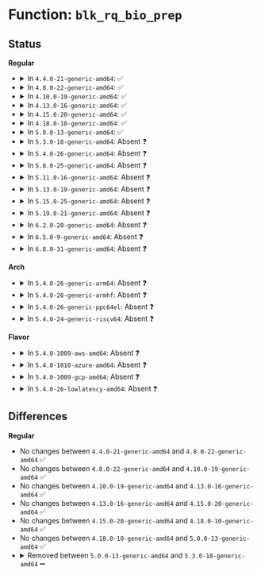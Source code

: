 # Function: <code>blk_rq_bio_prep</code>

## Status
<b>Regular</b>
<ul>
<li>
<details>
<summary>In <code>4.4.0-21-generic-amd64</code>: ✅</summary>

```c
void blk_rq_bio_prep(struct request_queue * q, struct request * rq, struct bio * bio)
```

```json
{
  "name": "blk_rq_bio_prep",
  "collision_type": "Unique Global",
  "inline_type": "No",
  "funcs": [
    {
      "addr": 18446744071582757952,
      "name": "blk_rq_bio_prep",
      "external": true,
      "loc": "block/blk-core.c:2967",
      "file": "block/blk-core.c",
      "inline": "seen, unknown",
      "caller_inline": [],
      "caller_func": [
        "block/blk-core.c:init_request_from_bio",
        "block/blk-map.c:blk_rq_map_user_iov",
        "block/blk-map.c:blk_rq_append_bio"
      ]
    }
  ],
  "symbols": [
    {
      "addr": 18446744071582757952,
      "name": "blk_rq_bio_prep",
      "section": ".text",
      "bind": "STB_GLOBAL",
      "size": 124
    }
  ]
}
```
</details>
</li>
<li>
<details>
<summary>In <code>4.8.0-22-generic-amd64</code>: ✅</summary>

```c
void blk_rq_bio_prep(struct request_queue * q, struct request * rq, struct bio * bio)
```

```json
{
  "name": "blk_rq_bio_prep",
  "collision_type": "Unique Global",
  "inline_type": "No",
  "funcs": [
    {
      "addr": 18446744071583035952,
      "name": "blk_rq_bio_prep",
      "external": true,
      "loc": "block/blk-core.c:2939",
      "file": "block/blk-core.c",
      "inline": "seen, unknown",
      "caller_inline": [],
      "caller_func": [
        "block/blk-core.c:init_request_from_bio"
      ]
    }
  ],
  "symbols": [
    {
      "addr": 18446744071583035952,
      "name": "blk_rq_bio_prep",
      "section": ".text",
      "bind": "STB_GLOBAL",
      "size": 159
    }
  ]
}
```
</details>
</li>
<li>
<details>
<summary>In <code>4.10.0-19-generic-amd64</code>: ✅</summary>

```c
void blk_rq_bio_prep(struct request_queue * q, struct request * rq, struct bio * bio)
```

```json
{
  "name": "blk_rq_bio_prep",
  "collision_type": "Unique Global",
  "inline_type": "No",
  "funcs": [
    {
      "addr": 18446744071583140976,
      "name": "blk_rq_bio_prep",
      "external": true,
      "loc": "block/blk-core.c:2936",
      "file": "block/blk-core.c",
      "inline": "seen, unknown",
      "caller_inline": [],
      "caller_func": [
        "block/blk-core.c:init_request_from_bio"
      ]
    }
  ],
  "symbols": [
    {
      "addr": 18446744071583140976,
      "name": "blk_rq_bio_prep",
      "section": ".text",
      "bind": "STB_GLOBAL",
      "size": 122
    }
  ]
}
```
</details>
</li>
<li>
<details>
<summary>In <code>4.13.0-16-generic-amd64</code>: ✅</summary>

```c
void blk_rq_bio_prep(struct request_queue * q, struct request * rq, struct bio * bio)
```

```json
{
  "name": "blk_rq_bio_prep",
  "collision_type": "Unique Global",
  "inline_type": "No",
  "funcs": [
    {
      "addr": 18446744071583198032,
      "name": "blk_rq_bio_prep",
      "external": true,
      "loc": "block/blk-core.c:3034",
      "file": "block/blk-core.c",
      "inline": "seen, unknown",
      "caller_inline": [],
      "caller_func": [
        "block/blk-core.c:blk_init_request_from_bio",
        "block/blk-map.c:blk_rq_append_bio"
      ]
    }
  ],
  "symbols": [
    {
      "addr": 18446744071583198032,
      "name": "blk_rq_bio_prep",
      "section": ".text",
      "bind": "STB_GLOBAL",
      "size": 115
    }
  ]
}
```
</details>
</li>
<li>
<details>
<summary>In <code>4.15.0-20-generic-amd64</code>: ✅</summary>

```c
void blk_rq_bio_prep(struct request_queue * q, struct request * rq, struct bio * bio)
```

```json
{
  "name": "blk_rq_bio_prep",
  "collision_type": "Unique Global",
  "inline_type": "No",
  "funcs": [
    {
      "addr": 18446744071583374192,
      "name": "blk_rq_bio_prep",
      "external": true,
      "loc": "block/blk-core.c:3258",
      "file": "block/blk-core.c",
      "inline": "seen, unknown",
      "caller_inline": [],
      "caller_func": [
        "block/blk-core.c:blk_init_request_from_bio"
      ]
    }
  ],
  "symbols": [
    {
      "addr": 18446744071583374192,
      "name": "blk_rq_bio_prep",
      "section": ".text",
      "bind": "STB_GLOBAL",
      "size": 108
    }
  ]
}
```
</details>
</li>
<li>
<details>
<summary>In <code>4.18.0-10-generic-amd64</code>: ✅</summary>

```c
void blk_rq_bio_prep(struct request_queue * q, struct request * rq, struct bio * bio)
```

```json
{
  "name": "blk_rq_bio_prep",
  "collision_type": "Unique Global",
  "inline_type": "No",
  "funcs": [
    {
      "addr": 18446744071583583680,
      "name": "blk_rq_bio_prep",
      "external": true,
      "loc": "block/blk-core.c:3403",
      "file": "block/blk-core.c",
      "inline": "seen, unknown",
      "caller_inline": [],
      "caller_func": [
        "block/blk-core.c:blk_init_request_from_bio"
      ]
    }
  ],
  "symbols": [
    {
      "addr": 18446744071583583680,
      "name": "blk_rq_bio_prep",
      "section": ".text",
      "bind": "STB_GLOBAL",
      "size": 125
    }
  ]
}
```
</details>
</li>
<li>
<details>
<summary>In <code>5.0.0-13-generic-amd64</code>: ✅</summary>

```c
void blk_rq_bio_prep(struct request_queue * q, struct request * rq, struct bio * bio)
```

```json
{
  "name": "blk_rq_bio_prep",
  "collision_type": "Unique Global",
  "inline_type": "No",
  "funcs": [
    {
      "addr": 18446744071583693984,
      "name": "blk_rq_bio_prep",
      "external": true,
      "loc": "block/blk-core.c:1510",
      "file": "block/blk-core.c",
      "inline": "seen, unknown",
      "caller_inline": [],
      "caller_func": [
        "block/blk-core.c:blk_init_request_from_bio"
      ]
    }
  ],
  "symbols": [
    {
      "addr": 18446744071583693984,
      "name": "blk_rq_bio_prep",
      "section": ".text",
      "bind": "STB_GLOBAL",
      "size": 125
    }
  ]
}
```
</details>
</li>
<li>
<details>
<summary>In <code>5.3.0-18-generic-amd64</code>: Absent ❓</summary>

```json
{
  "name": "blk_rq_bio_prep",
  "collision_type": "Static Duplication",
  "inline_type": "Full",
  "funcs": [
    {
      "addr": 18446744071583897339,
      "name": "blk_rq_bio_prep",
      "external": false,
      "loc": "block/blk.h:102",
      "file": "block/blk-map.c",
      "inline": "declared, inlined",
      "caller_inline": [
        "block/blk-map.c:blk_rq_append_bio"
      ],
      "caller_func": []
    },
    {
      "addr": 18446744071583925670,
      "name": "blk_rq_bio_prep",
      "external": false,
      "loc": "block/blk.h:102",
      "file": "block/blk-mq.c",
      "inline": "declared, inlined",
      "caller_inline": [
        "block/blk-mq.c:blk_mq_make_request"
      ],
      "caller_func": []
    }
  ],
  "symbols": []
}
```
</details>
</li>
<li>
<details>
<summary>In <code>5.4.0-26-generic-amd64</code>: Absent ❓</summary>

```json
{
  "name": "blk_rq_bio_prep",
  "collision_type": "Static Duplication",
  "inline_type": "Full",
  "funcs": [
    {
      "addr": 18446744071584000683,
      "name": "blk_rq_bio_prep",
      "external": false,
      "loc": "block/blk.h:110",
      "file": "block/blk-map.c",
      "inline": "declared, inlined",
      "caller_inline": [
        "block/blk-map.c:blk_rq_append_bio"
      ],
      "caller_func": []
    },
    {
      "addr": 18446744071584029014,
      "name": "blk_rq_bio_prep",
      "external": false,
      "loc": "block/blk.h:110",
      "file": "block/blk-mq.c",
      "inline": "declared, inlined",
      "caller_inline": [
        "block/blk-mq.c:blk_mq_make_request"
      ],
      "caller_func": []
    }
  ],
  "symbols": []
}
```
</details>
</li>
<li>
<details>
<summary>In <code>5.8.0-25-generic-amd64</code>: Absent ❓</summary>

```json
{
  "name": "blk_rq_bio_prep",
  "collision_type": "Static Duplication",
  "inline_type": "Full",
  "funcs": [
    {
      "addr": 18446744071584390605,
      "name": "blk_rq_bio_prep",
      "external": false,
      "loc": "block/blk.h:101",
      "file": "block/blk-map.c",
      "inline": "declared, inlined",
      "caller_inline": [
        "block/blk-map.c:blk_rq_append_bio"
      ],
      "caller_func": []
    },
    {
      "addr": 18446744071584419936,
      "name": "blk_rq_bio_prep",
      "external": false,
      "loc": "block/blk.h:101",
      "file": "block/blk-mq.c",
      "inline": "declared, inlined",
      "caller_inline": [
        "block/blk-mq.c:blk_mq_make_request"
      ],
      "caller_func": []
    }
  ],
  "symbols": []
}
```
</details>
</li>
<li>
<details>
<summary>In <code>5.11.0-16-generic-amd64</code>: Absent ❓</summary>

```json
{
  "name": "blk_rq_bio_prep",
  "collision_type": "Static Duplication",
  "inline_type": "Full",
  "funcs": [
    {
      "addr": 18446744071584503886,
      "name": "blk_rq_bio_prep",
      "external": false,
      "loc": "include/linux/blk-mq.h:597",
      "file": "block/blk-map.c",
      "inline": "declared, inlined",
      "caller_inline": [
        "block/blk-map.c:blk_rq_append_bio"
      ],
      "caller_func": []
    },
    {
      "addr": 18446744071584542489,
      "name": "blk_rq_bio_prep",
      "external": false,
      "loc": "include/linux/blk-mq.h:597",
      "file": "block/blk-mq.c",
      "inline": "declared, inlined",
      "caller_inline": [
        "block/blk-mq.c:blk_mq_submit_bio"
      ],
      "caller_func": []
    }
  ],
  "symbols": []
}
```
</details>
</li>
<li>
<details>
<summary>In <code>5.13.0-19-generic-amd64</code>: Absent ❓</summary>

```json
{
  "name": "blk_rq_bio_prep",
  "collision_type": "Static Duplication",
  "inline_type": "Full",
  "funcs": [
    {
      "addr": 18446744071584538242,
      "name": "blk_rq_bio_prep",
      "external": false,
      "loc": "include/linux/blk-mq.h:614",
      "file": "block/blk-map.c",
      "inline": "declared, inlined",
      "caller_inline": [
        "block/blk-map.c:blk_rq_append_bio"
      ],
      "caller_func": []
    },
    {
      "addr": 18446744071584574194,
      "name": "blk_rq_bio_prep",
      "external": false,
      "loc": "include/linux/blk-mq.h:614",
      "file": "block/blk-mq.c",
      "inline": "declared, inlined",
      "caller_inline": [
        "block/blk-mq.c:blk_mq_submit_bio"
      ],
      "caller_func": []
    }
  ],
  "symbols": []
}
```
</details>
</li>
<li>
<details>
<summary>In <code>5.15.0-25-generic-amd64</code>: Absent ❓</summary>

```json
{
  "name": "blk_rq_bio_prep",
  "collision_type": "Static Duplication",
  "inline_type": "Full",
  "funcs": [
    {
      "addr": 18446744071584949362,
      "name": "blk_rq_bio_prep",
      "external": false,
      "loc": "include/linux/blk-mq.h:624",
      "file": "block/blk-map.c",
      "inline": "declared, inlined",
      "caller_inline": [
        "block/blk-map.c:blk_rq_append_bio"
      ],
      "caller_func": []
    },
    {
      "addr": 18446744071584987042,
      "name": "blk_rq_bio_prep",
      "external": false,
      "loc": "include/linux/blk-mq.h:624",
      "file": "block/blk-mq.c",
      "inline": "declared, inlined",
      "caller_inline": [
        "block/blk-mq.c:blk_mq_submit_bio"
      ],
      "caller_func": []
    }
  ],
  "symbols": []
}
```
</details>
</li>
<li>
<details>
<summary>In <code>5.19.0-21-generic-amd64</code>: Absent ❓</summary>

```json
{
  "name": "blk_rq_bio_prep",
  "collision_type": "Static Duplication",
  "inline_type": "Full",
  "funcs": [
    {
      "addr": 18446744071585653135,
      "name": "blk_rq_bio_prep",
      "external": false,
      "loc": "include/linux/blk-mq.h:931",
      "file": "block/blk-map.c",
      "inline": "declared, inlined",
      "caller_inline": [
        "block/blk-map.c:blk_rq_append_bio"
      ],
      "caller_func": []
    },
    {
      "addr": 18446744071585700159,
      "name": "blk_rq_bio_prep",
      "external": false,
      "loc": "include/linux/blk-mq.h:931",
      "file": "block/blk-mq.c",
      "inline": "declared, inlined",
      "caller_inline": [
        "block/blk-mq.c:blk_mq_submit_bio"
      ],
      "caller_func": []
    }
  ],
  "symbols": []
}
```
</details>
</li>
<li>
<details>
<summary>In <code>6.2.0-20-generic-amd64</code>: Absent ❓</summary>

```json
{
  "name": "blk_rq_bio_prep",
  "collision_type": "Static Duplication",
  "inline_type": "Full",
  "funcs": [
    {
      "addr": 18446744071586432212,
      "name": "blk_rq_bio_prep",
      "external": false,
      "loc": "include/linux/blk-mq.h:959",
      "file": "block/blk-map.c",
      "inline": "declared, inlined",
      "caller_inline": [
        "block/blk-map.c:blk_rq_map_user_iov",
        "block/blk-map.c:blk_rq_append_bio"
      ],
      "caller_func": []
    },
    {
      "addr": 18446744071586479661,
      "name": "blk_rq_bio_prep",
      "external": false,
      "loc": "include/linux/blk-mq.h:959",
      "file": "block/blk-mq.c",
      "inline": "declared, inlined",
      "caller_inline": [
        "block/blk-mq.c:blk_mq_submit_bio"
      ],
      "caller_func": []
    }
  ],
  "symbols": []
}
```
</details>
</li>
<li>
<details>
<summary>In <code>6.5.0-9-generic-amd64</code>: Absent ❓</summary>

```json
{
  "name": "blk_rq_bio_prep",
  "collision_type": "Static Duplication",
  "inline_type": "Full",
  "funcs": [
    {
      "addr": 18446744071586679427,
      "name": "blk_rq_bio_prep",
      "external": false,
      "loc": "include/linux/blk-mq.h:959",
      "file": "block/blk-map.c",
      "inline": "declared, inlined",
      "caller_inline": [
        "block/blk-map.c:blk_rq_map_user_iov",
        "block/blk-map.c:blk_rq_append_bio"
      ],
      "caller_func": []
    },
    {
      "addr": 18446744071586727011,
      "name": "blk_rq_bio_prep",
      "external": false,
      "loc": "include/linux/blk-mq.h:959",
      "file": "block/blk-mq.c",
      "inline": "declared, inlined",
      "caller_inline": [
        "block/blk-mq.c:blk_mq_submit_bio"
      ],
      "caller_func": []
    }
  ],
  "symbols": []
}
```
</details>
</li>
<li>
<details>
<summary>In <code>6.8.0-31-generic-amd64</code>: Absent ❓</summary>

```json
{
  "name": "blk_rq_bio_prep",
  "collision_type": "Static Duplication",
  "inline_type": "Full",
  "funcs": [
    {
      "addr": 18446744071586950724,
      "name": "blk_rq_bio_prep",
      "external": false,
      "loc": "include/linux/blk-mq.h:956",
      "file": "block/blk-map.c",
      "inline": "declared, inlined",
      "caller_inline": [
        "block/blk-map.c:blk_rq_map_user_iov",
        "block/blk-map.c:blk_rq_append_bio"
      ],
      "caller_func": []
    },
    {
      "addr": 18446744071586998105,
      "name": "blk_rq_bio_prep",
      "external": false,
      "loc": "include/linux/blk-mq.h:956",
      "file": "block/blk-mq.c",
      "inline": "declared, inlined",
      "caller_inline": [
        "block/blk-mq.c:blk_mq_submit_bio"
      ],
      "caller_func": []
    }
  ],
  "symbols": []
}
```
</details>
</li>
</ul>
<b>Arch</b>
<ul>
<li>
<details>
<summary>In <code>5.4.0-26-generic-arm64</code>: Absent ❓</summary>

```json
{
  "name": "blk_rq_bio_prep",
  "collision_type": "Static Duplication",
  "inline_type": "Full",
  "funcs": [
    {
      "addr": 18446603336495830060,
      "name": "blk_rq_bio_prep",
      "external": false,
      "loc": "block/blk.h:110",
      "file": "block/blk-map.c",
      "inline": "declared, inlined",
      "caller_inline": [
        "block/blk-map.c:blk_rq_append_bio"
      ],
      "caller_func": []
    },
    {
      "addr": 18446603336495861772,
      "name": "blk_rq_bio_prep",
      "external": false,
      "loc": "block/blk.h:110",
      "file": "block/blk-mq.c",
      "inline": "declared, inlined",
      "caller_inline": [
        "block/blk-mq.c:blk_mq_make_request"
      ],
      "caller_func": []
    }
  ],
  "symbols": []
}
```
</details>
</li>
<li>
<details>
<summary>In <code>5.4.0-26-generic-armhf</code>: Absent ❓</summary>

```json
{
  "name": "blk_rq_bio_prep",
  "collision_type": "Static Duplication",
  "inline_type": "Full",
  "funcs": [
    {
      "addr": 3229178084,
      "name": "blk_rq_bio_prep",
      "external": false,
      "loc": "block/blk.h:110",
      "file": "block/blk-map.c",
      "inline": "declared, inlined",
      "caller_inline": [
        "block/blk-map.c:blk_rq_append_bio"
      ],
      "caller_func": []
    },
    {
      "addr": 3229208748,
      "name": "blk_rq_bio_prep",
      "external": false,
      "loc": "block/blk.h:110",
      "file": "block/blk-mq.c",
      "inline": "declared, inlined",
      "caller_inline": [
        "block/blk-mq.c:blk_mq_make_request"
      ],
      "caller_func": []
    }
  ],
  "symbols": []
}
```
</details>
</li>
<li>
<details>
<summary>In <code>5.4.0-26-generic-ppc64el</code>: Absent ❓</summary>

```json
{
  "name": "blk_rq_bio_prep",
  "collision_type": "Static Duplication",
  "inline_type": "Full",
  "funcs": [
    {
      "addr": 13835058055290019792,
      "name": "blk_rq_bio_prep",
      "external": false,
      "loc": "block/blk.h:110",
      "file": "block/blk-map.c",
      "inline": "declared, inlined",
      "caller_inline": [
        "block/blk-map.c:blk_rq_append_bio"
      ],
      "caller_func": []
    },
    {
      "addr": 13835058055290060036,
      "name": "blk_rq_bio_prep",
      "external": false,
      "loc": "block/blk.h:110",
      "file": "block/blk-mq.c",
      "inline": "declared, inlined",
      "caller_inline": [
        "block/blk-mq.c:blk_mq_make_request"
      ],
      "caller_func": []
    }
  ],
  "symbols": []
}
```
</details>
</li>
<li>
<details>
<summary>In <code>5.4.0-24-generic-riscv64</code>: Absent ❓</summary>

```json
{
  "name": "blk_rq_bio_prep",
  "collision_type": "Static Duplication",
  "inline_type": "Full",
  "funcs": [
    {
      "addr": 18446743936274963172,
      "name": "blk_rq_bio_prep",
      "external": false,
      "loc": "block/blk.h:110",
      "file": "block/blk-map.c",
      "inline": "declared, inlined",
      "caller_inline": [
        "block/blk-map.c:blk_rq_append_bio"
      ],
      "caller_func": []
    },
    {
      "addr": 18446743936274988216,
      "name": "blk_rq_bio_prep",
      "external": false,
      "loc": "block/blk.h:110",
      "file": "block/blk-mq.c",
      "inline": "declared, inlined",
      "caller_inline": [
        "block/blk-mq.c:blk_mq_make_request"
      ],
      "caller_func": []
    }
  ],
  "symbols": []
}
```
</details>
</li>
</ul>
<b>Flavor</b>
<ul>
<li>
<details>
<summary>In <code>5.4.0-1009-aws-amd64</code>: Absent ❓</summary>

```json
{
  "name": "blk_rq_bio_prep",
  "collision_type": "Static Duplication",
  "inline_type": "Full",
  "funcs": [
    {
      "addr": 18446744071583969419,
      "name": "blk_rq_bio_prep",
      "external": false,
      "loc": "block/blk.h:110",
      "file": "block/blk-map.c",
      "inline": "declared, inlined",
      "caller_inline": [
        "block/blk-map.c:blk_rq_append_bio"
      ],
      "caller_func": []
    },
    {
      "addr": 18446744071583997750,
      "name": "blk_rq_bio_prep",
      "external": false,
      "loc": "block/blk.h:110",
      "file": "block/blk-mq.c",
      "inline": "declared, inlined",
      "caller_inline": [
        "block/blk-mq.c:blk_mq_make_request"
      ],
      "caller_func": []
    }
  ],
  "symbols": []
}
```
</details>
</li>
<li>
<details>
<summary>In <code>5.4.0-1010-azure-amd64</code>: Absent ❓</summary>

```json
{
  "name": "blk_rq_bio_prep",
  "collision_type": "Static Duplication",
  "inline_type": "Full",
  "funcs": [
    {
      "addr": 18446744071583906315,
      "name": "blk_rq_bio_prep",
      "external": false,
      "loc": "block/blk.h:110",
      "file": "block/blk-map.c",
      "inline": "declared, inlined",
      "caller_inline": [
        "block/blk-map.c:blk_rq_append_bio"
      ],
      "caller_func": []
    },
    {
      "addr": 18446744071583933590,
      "name": "blk_rq_bio_prep",
      "external": false,
      "loc": "block/blk.h:110",
      "file": "block/blk-mq.c",
      "inline": "declared, inlined",
      "caller_inline": [
        "block/blk-mq.c:blk_mq_make_request"
      ],
      "caller_func": []
    }
  ],
  "symbols": []
}
```
</details>
</li>
<li>
<details>
<summary>In <code>5.4.0-1009-gcp-amd64</code>: Absent ❓</summary>

```json
{
  "name": "blk_rq_bio_prep",
  "collision_type": "Static Duplication",
  "inline_type": "Full",
  "funcs": [
    {
      "addr": 18446744071583953179,
      "name": "blk_rq_bio_prep",
      "external": false,
      "loc": "block/blk.h:110",
      "file": "block/blk-map.c",
      "inline": "declared, inlined",
      "caller_inline": [
        "block/blk-map.c:blk_rq_append_bio"
      ],
      "caller_func": []
    },
    {
      "addr": 18446744071583981510,
      "name": "blk_rq_bio_prep",
      "external": false,
      "loc": "block/blk.h:110",
      "file": "block/blk-mq.c",
      "inline": "declared, inlined",
      "caller_inline": [
        "block/blk-mq.c:blk_mq_make_request"
      ],
      "caller_func": []
    }
  ],
  "symbols": []
}
```
</details>
</li>
<li>
<details>
<summary>In <code>5.4.0-26-lowlatency-amd64</code>: Absent ❓</summary>

```json
{
  "name": "blk_rq_bio_prep",
  "collision_type": "Static Duplication",
  "inline_type": "Full",
  "funcs": [
    {
      "addr": 18446744071584055179,
      "name": "blk_rq_bio_prep",
      "external": false,
      "loc": "block/blk.h:110",
      "file": "block/blk-map.c",
      "inline": "declared, inlined",
      "caller_inline": [
        "block/blk-map.c:blk_rq_append_bio"
      ],
      "caller_func": []
    },
    {
      "addr": 18446744071584083766,
      "name": "blk_rq_bio_prep",
      "external": false,
      "loc": "block/blk.h:110",
      "file": "block/blk-mq.c",
      "inline": "declared, inlined",
      "caller_inline": [
        "block/blk-mq.c:blk_mq_make_request"
      ],
      "caller_func": []
    }
  ],
  "symbols": []
}
```
</details>
</li>
</ul>

## Differences
<b>Regular</b>
<ul>
<li>
No changes between <code>4.4.0-21-generic-amd64</code> and <code>4.8.0-22-generic-amd64</code> ✅
</li>
<li>
No changes between <code>4.8.0-22-generic-amd64</code> and <code>4.10.0-19-generic-amd64</code> ✅
</li>
<li>
No changes between <code>4.10.0-19-generic-amd64</code> and <code>4.13.0-16-generic-amd64</code> ✅
</li>
<li>
No changes between <code>4.13.0-16-generic-amd64</code> and <code>4.15.0-20-generic-amd64</code> ✅
</li>
<li>
No changes between <code>4.15.0-20-generic-amd64</code> and <code>4.18.0-10-generic-amd64</code> ✅
</li>
<li>
No changes between <code>4.18.0-10-generic-amd64</code> and <code>5.0.0-13-generic-amd64</code> ✅
</li>
<li>
<details>
<summary>Removed between <code>5.0.0-13-generic-amd64</code> and <code>5.3.0-18-generic-amd64</code> ➖</summary>

```c
void blk_rq_bio_prep(struct request_queue * q, struct request * rq, struct bio * bio)
```
</details>
</li>
</ul>

